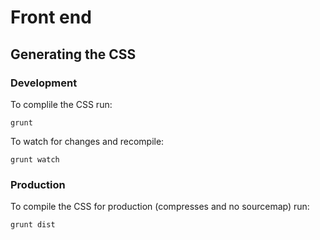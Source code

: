 # Front end

## Generating the CSS

### Development

To complile the CSS run:

```
grunt
```

To watch for changes and recompile:

```
grunt watch
```

### Production

To compile the CSS for production (compresses and no sourcemap) run:

```
grunt dist
```
